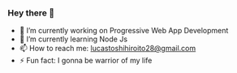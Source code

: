 ### Hey there 👋


- 🔭 I’m currently working on Progressive Web App Development 
- 🌱 I’m currently learning Node Js
- 📫 How to reach me: lucastoshihiroito28@gmail.com
- ⚡ Fun fact: I gonna be warrior of my life

